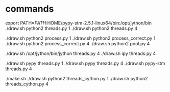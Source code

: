 # commands
export PATH=$PATH:$HOME/pypy-stm-2.5.1-linux64/bin:/opt/jython/bin
./draw.sh python2 threads.py 1
./draw.sh python2 threads.py 4

./draw.sh python2 process.py 1
./draw.sh python2 process_correct.py 1
./draw.sh python2 process_correct.py 4
./draw.sh python2 pool.py 4

./draw.sh /opt/jython/bin/jython threads.py 4
./draw.sh ipy threads.py 4

./draw.sh pypy threads.py 1
./draw.sh pypy threads.py 4
./draw.sh pypy-stm threads.py 4

./make.sh
./draw.sh python2 threads_cython.py 1
./draw.sh python2 threads_cython.py 4

